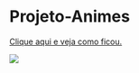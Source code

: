 # Projeto-Animes

<a href="https://jeanpaulinossp.github.io/Projeto-Anime/">Clique aqui e veja como ficou.</a>

<img src="/img/img.jpg">
